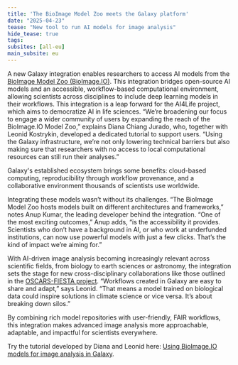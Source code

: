```yaml
---
title: 'The BioImage Model Zoo meets the Galaxy platform'
date: "2025-04-23"
tease: "New tool to run AI models for image analysis"
hide_tease: true
tags:
subsites: [all-eu]
main_subsite: eu
---
```


A new Galaxy integration enables researchers to access AI models from the [BioImage Model Zoo (BioImage.IO)](https://bioimage.io/#/). This integration bridges open-source AI models and an accessible, workflow-based computational environment, allowing scientists across disciplines to include deep learning models in their workflows.
This integration is a leap forward for the AI4Life project, which aims to democratize AI in life sciences. “We’re broadening our focus to engage a wider community of users by expanding the reach of the BioImage.IO Model Zoo,” explains Diana Chiang Jurado, who, together with Leonid Kostrykin, developed a dedicated tutorial to support users. “Using the Galaxy infrastructure, we’re not only lowering technical barriers but also making sure that researchers with no access to local computational resources can still run their analyses.”

Galaxy's established ecosystem brings some benefits: cloud-based computing, reproducibility through workflow provenance, and a collaborative environment thousands of scientists use worldwide.

Integrating these models wasn’t without its challenges. “The BioImage Model Zoo hosts models built on different architectures and frameworks,” notes Anup Kumar, the leading developer behind the integration. “One of the most exciting outcomes,” Anup adds, “is the accessibility it provides. Scientists who don’t have a background in AI, or who work at underfunded institutions, can now use powerful models with just a few clicks. That’s the kind of impact we’re aiming for.”

With AI-driven image analysis becoming increasingly relevant across scientific fields, from biology to earth sciences or astronomy, the integration sets the stage for new cross-disciplinary collaborations like those outlined in the [OSCARS-FIESTA project](https://www.oscars-project.eu/projects/fair-image-analysis-across-sciences). “Workflows created in Galaxy are easy to share and adapt,” says Leonid. “That means a model trained on biological data could inspire solutions in climate science or vice versa. It’s about breaking down silos.”

By combining rich model repositories with user-friendly, FAIR workflows, this integration makes advanced image analysis more approachable, adaptable, and impactful for scientists everywhere.

Try the tutorial developed by Diana and Leonid here: [Using BioImage.IO models for image analysis in Galaxy](https://training.galaxyproject.org/training-material/topics/imaging/tutorials/process-image-bioimageio/tutorial.html).

